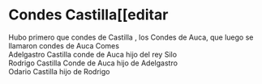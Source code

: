 # Condes Castilla[[editar

Hubo primero que condes de
Castilla ​,
los Condes de Auca, que luego se llamaron condes de
Auca Comes  
Adelgastro Castilla conde de Auca hijo del rey
Silo ​  
Rodrigo Castilla Conde de Auca hijo de
Adelgastro ​  
Odario Castilla hijo de
Rodrigo ​
